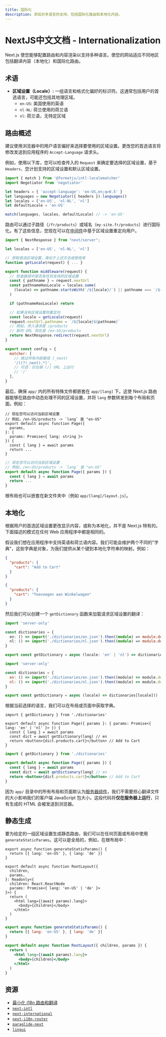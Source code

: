 ```yaml
---
title: 国际化
description: 添加对多语言的支持，包括国际化路由和本地化内容。
---
```


# NextJS中文文档 - Internationalization

Next.js 使您能够配置路由和内容渲染以支持多种语言。使您的网站适应不同地区包括翻译内容（本地化）和国际化路由。

## 术语

- **区域设置（Locale）:** 一组语言和格式化偏好的标识符。这通常包括用户的首选语言，可能还包括其地理区域。
  - `en-US`: 美国使用的英语
  - `nl-NL`: 荷兰使用的荷兰语
  - `nl`: 荷兰语，无特定区域

## 路由概述

建议使用浏览器中的用户语言偏好来选择要使用的区域设置。更改您的首选语言将修改发送到应用程序的 `Accept-Language` 请求头。

例如，使用以下库，您可以检查传入的 `Request` 来确定要选择的区域设置，基于 `Headers`、您计划支持的区域设置和默认区域设置。

```js
import { match } from '@formatjs/intl-localematcher'
import Negotiator from 'negotiator'

let headers = { 'accept-language': 'en-US,en;q=0.5' }
let languages = new Negotiator({ headers }).languages()
let locales = ['en-US', 'nl-NL', 'nl']
let defaultLocale = 'en-US'

match(languages, locales, defaultLocale) // -> 'en-US'
```

路由可以通过子路径（`/fr/products`）或域名（`my-site.fr/products`）进行国际化。有了这些信息，您现在可以在[中间件](/nextjs-cn/app/building-your-application/routing/middleware)中基于区域设置重定向用户。

```js
import { NextResponse } from "next/server";

let locales = ['en-US', 'nl-NL', 'nl']

// 获取首选区域设置，类似于上述方法或使用库
function getLocale(request) { ... }

export function middleware(request) {
  // 检查路径中是否有任何支持的区域设置
  const { pathname } = request.nextUrl
  const pathnameHasLocale = locales.some(
    (locale) => pathname.startsWith(`/${locale}/`) || pathname === `/${locale}`
  )

  if (pathnameHasLocale) return

  // 如果没有区域设置则重定向
  const locale = getLocale(request)
  request.nextUrl.pathname = `/${locale}${pathname}`
  // 例如，传入请求是 /products
  // 新的 URL 现在是 /en-US/products
  return NextResponse.redirect(request.nextUrl)
}

export const config = {
  matcher: [
    // 跳过所有内部路径 (_next)
    '/((?!_next).*)',
    // 可选：仅在根 (/) URL 上运行
    // '/'
  ],
}
```

最后，确保 `app/` 内的所有特殊文件都嵌套在 `app/[lang]` 下。这使 Next.js 路由器能够在路由中动态处理不同的区域设置，并将 `lang` 参数转发到每个布局和页面。例如：

```tsx switcher
// 现在您可以访问当前区域设置
// 例如，/en-US/products -> `lang` 是 "en-US"
export default async function Page({
  params,
}: {
  params: Promise<{ lang: string }>
}) {
  const { lang } = await params
  return ...
}
```

```jsx switcher
// 现在您可以访问当前区域设置
// 例如，/en-US/products -> `lang` 是 "en-US"
export default async function Page({ params }) {
  const { lang } = await params
  return ...
}
```

根布局也可以嵌套在新文件夹中（例如 `app/[lang]/layout.js`）。

## 本地化

根据用户的首选区域设置更改显示内容，或称为本地化，并不是 Next.js 特有的。下面描述的模式在任何 Web 应用程序中都是相同的。

假设我们想在应用程序中支持英语和荷兰语内容。我们可能会维护两个不同的"字典"，这些字典是对象，为我们提供从某个键到本地化字符串的映射。例如：

```json
{
  "products": {
    "cart": "Add to Cart"
  }
}
```

```json
{
  "products": {
    "cart": "Toevoegen aan Winkelwagen"
  }
}
```

然后我们可以创建一个 `getDictionary` 函数来加载请求区域设置的翻译：

```ts switcher
import 'server-only'

const dictionaries = {
  en: () => import('./dictionaries/en.json').then((module) => module.default),
  nl: () => import('./dictionaries/nl.json').then((module) => module.default),
}

export const getDictionary = async (locale: 'en' | 'nl') => dictionaries[locale]()
```

```js switcher
import 'server-only'

const dictionaries = {
  en: () => import('./dictionaries/en.json').then((module) => module.default),
  nl: () => import('./dictionaries/nl.json').then((module) => module.default),
}

export const getDictionary = async (locale) => dictionaries[locale]()
```

根据当前选择的语言，我们可以在布局或页面中获取字典。

```tsx switcher
import { getDictionary } from './dictionaries'

export default async function Page({ params }: { params: Promise<{ lang: 'en' | 'nl' }> }) {
  const { lang } = await params
  const dict = await getDictionary(lang) // en
  return <button>{dict.products.cart}</button> // Add to Cart
}
```

```jsx switcher
import { getDictionary } from './dictionaries'

export default async function Page({ params }) {
  const { lang } = await params
  const dict = await getDictionary(lang) // en
  return <button>{dict.products.cart}</button> // Add to Cart
}
```

因为 `app/` 目录中的所有布局和页面默认为[服务器组件](/nextjs-cn/app/building-your-application/rendering/server-components)，我们不需要担心翻译文件的大小影响我们的客户端 JavaScript 包大小。这段代码将**仅在服务器上运行**，只有生成的 HTML 会被发送到浏览器。

## 静态生成

要为给定的一组区域设置生成静态路由，我们可以在任何页面或布局中使用 `generateStaticParams`。这可以是全局的，例如，在根布局中：

```tsx switcher
export async function generateStaticParams() {
  return [{ lang: 'en-US' }, { lang: 'de' }]
}

export default async function RootLayout({
  children,
  params,
}: Readonly<{
  children: React.ReactNode
  params: Promise<{ lang: 'en-US' | 'de' }>
}>) {
  return (
    <html lang={(await params).lang}>
      <body>{children}</body>
    </html>
  )
}
```

```jsx switcher
export async function generateStaticParams() {
  return [{ lang: 'en-US' }, { lang: 'de' }]
}

export default async function RootLayout({ children, params }) {
  return (
    <html lang={(await params).lang}>
      <body>{children}</body>
    </html>
  )
}
```

## 资源

- [最小化 i18n 路由和翻译](https://github.com/vercel/next.js/tree/canary/examples/i18n-routing)
- [`next-intl`](https://next-intl.dev)
- [`next-international`](https://github.com/QuiiBz/next-international)
- [`next-i18n-router`](https://github.com/i18nexus/next-i18n-router)
- [`paraglide-next`](https://inlang.com/m/osslbuzt/paraglide-next-i18n)
- [`lingui`](https://lingui.dev)
